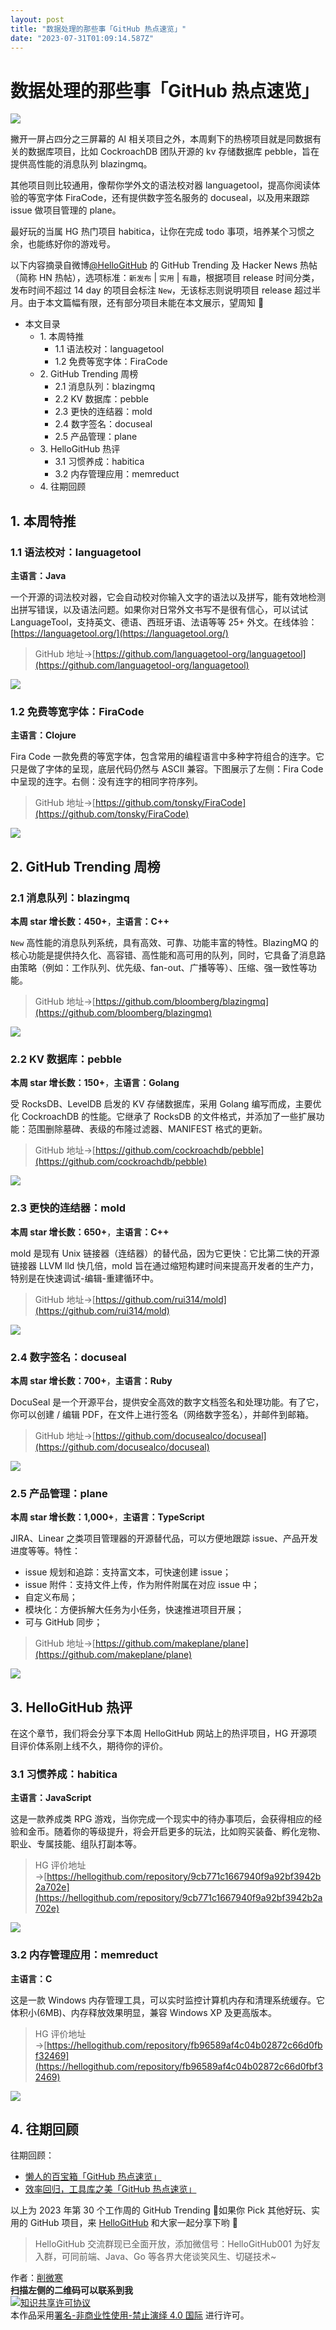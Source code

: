 ```yaml
---
layout: post
title: "数据处理的那些事「GitHub 热点速览」"
date: "2023-07-31T01:09:14.587Z"
---
```

数据处理的那些事「GitHub 热点速览」
=====================

![](https://img2023.cnblogs.com/blog/759200/202307/759200-20230730232222159-22975323.jpg)

撇开一屏占四分之三屏幕的 AI 相关项目之外，本周剩下的热榜项目就是同数据有关的数据库项目，比如 CockroachDB 团队开源的 kv 存储数据库 pebble，旨在提供高性能的消息队列 blazingmq。

其他项目则比较通用，像帮你学外文的语法校对器 languagetool，提高你阅读体验的等宽字体 FiraCode，还有提供数字签名服务的 docuseal，以及用来跟踪 issue 做项目管理的 plane。

最好玩的当属 HG 热门项目 habitica，让你在完成 todo 事项，培养某个习惯之余，也能练好你的游戏号。

以下内容摘录自微博[@HelloGitHub](https://www.weibo.com/hellogithub/) 的 GitHub Trending 及 Hacker News 热帖（简称 HN 热帖），选项标准：`新发布` | `实用` | `有趣`，根据项目 release 时间分类，发布时间不超过 14 day 的项目会标注 `New`，无该标志则说明项目 release 超过半月。由于本文篇幅有限，还有部分项目未能在本文展示，望周知 🌝

*   本文目录
    *   1\. 本周特推
        *   1.1 语法校对：languagetool
        *   1.2 免费等宽字体：FiraCode
    *   2\. GitHub Trending 周榜
        *   2.1 消息队列：blazingmq
        *   2.2 KV 数据库：pebble
        *   2.3 更快的连结器：mold
        *   2.4 数字签名：docuseal
        *   2.5 产品管理：plane
    *   3\. HelloGitHub 热评
        *   3.1 习惯养成：habitica
        *   3.2 内存管理应用：memreduct
    *   4\. 往期回顾

1\. 本周特推
--------

### 1.1 语法校对：languagetool

**主语言：Java**

一个开源的词法校对器，它会自动校对你输入文字的语法以及拼写，能有效地检测出拼写错误，以及语法问题。如果你对日常外文书写不是很有信心，可以试试 LanguageTool，支持英文、德语、西班牙语、法语等等 25+ 外文。在线体验：[https://languagetool.org/](https://languagetool.org/)

> GitHub 地址→[https://github.com/languagetool-org/languagetool](https://github.com/languagetool-org/languagetool)

![](https://img2023.cnblogs.com/blog/759200/202307/759200-20230730232251153-720177809.png)

### 1.2 免费等宽字体：FiraCode

**主语言：Clojure**

Fira Code 一款免费的等宽字体，包含常用的编程语言中多种字符组合的连字。它只是做了字体的呈现，底层代码仍然与 ASCII 兼容。下图展示了左侧：Fira Code 中呈现的连字。右侧：没有连字的相同字符序列。

> GitHub 地址→[https://github.com/tonsky/FiraCode](https://github.com/tonsky/FiraCode)

![](https://img2023.cnblogs.com/blog/759200/202307/759200-20230730232347636-554243541.png)

2\. GitHub Trending 周榜
----------------------

### 2.1 消息队列：blazingmq

**本周 star 增长数：450+**，**主语言：C++**

`New` 高性能的消息队列系统，具有高效、可靠、功能丰富的特性。BlazingMQ 的核心功能是提供持久化、高容错、高性能和高可用的队列，同时，它具备了消息路由策略（例如：工作队列、优先级、fan-out、广播等等）、压缩、强一致性等功能。

> GitHub 地址→[https://github.com/bloomberg/blazingmq](https://github.com/bloomberg/blazingmq)

![](https://img2023.cnblogs.com/blog/759200/202307/759200-20230730232354010-602648720.gif)

### 2.2 KV 数据库：pebble

**本周 star 增长数：150+**，**主语言：Golang**

受 RocksDB、LevelDB 启发的 KV 存储数据库，采用 Golang 编写而成，主要优化 CockroachDB 的性能。它继承了 RocksDB 的文件格式，并添加了一些扩展功能：范围删除墓碑、表级的布隆过滤器、MANIFEST 格式的更新。

> GitHub 地址→[https://github.com/cockroachdb/pebble](https://github.com/cockroachdb/pebble)

![](https://img2023.cnblogs.com/blog/759200/202307/759200-20230730232401392-371845502.png)

### 2.3 更快的连结器：mold

**本周 star 增长数：650+**，**主语言：C++**

mold 是现有 Unix 链接器（连结器）的替代品，因为它更快：它比第二快的开源链接器 LLVM lld 快几倍，mold 旨在通过缩短构建时间来提高开发者的生产力，特别是在快速调试-编辑-重建循环中。

> GitHub 地址→[https://github.com/rui314/mold](https://github.com/rui314/mold)

![](https://img2023.cnblogs.com/blog/759200/202307/759200-20230730232408628-1923892494.png)

### 2.4 数字签名：docuseal

**本周 star 增长数：700+**，**主语言：Ruby**

DocuSeal 是一个开源平台，提供安全高效的数字文档签名和处理功能。有了它，你可以创建 / 编辑 PDF，在文件上进行签名（网络数字签名），并邮件到邮箱。

> GitHub 地址→[https://github.com/docusealco/docuseal](https://github.com/docusealco/docuseal)

![](https://img2023.cnblogs.com/blog/759200/202307/759200-20230730232417601-744418138.jpg)

### 2.5 产品管理：plane

**本周 star 增长数：1,000+**，**主语言：TypeScript**

JIRA、Linear 之类项目管理器的开源替代品，可以方便地跟踪 issue、产品开发进度等等。特性：

*   issue 规划和追踪：支持富文本，可快速创建 issue；
*   issue 附件：支持文件上传，作为附件附属在对应 issue 中；
*   自定义布局；
*   模块化：方便拆解大任务为小任务，快速推进项目开展；
*   可与 GitHub 同步；

> GitHub 地址→[https://github.com/makeplane/plane](https://github.com/makeplane/plane)

![](https://img2023.cnblogs.com/blog/759200/202307/759200-20230730232425426-1969655553.jpg)

3\. HelloGitHub 热评
------------------

在这个章节，我们将会分享下本周 HelloGitHub 网站上的热评项目，HG 开源项目评价体系刚上线不久，期待你的评价。

### 3.1 习惯养成：habitica

**主语言：JavaScript**

这是一款养成类 RPG 游戏，当你完成一个现实中的待办事项后，会获得相应的经验和金币。随着你的等级提升，将会开启更多的玩法，比如购买装备、孵化宠物、职业、专属技能、组队打副本等。

> HG 评价地址→[https://hellogithub.com/repository/9cb771c1667940f9a92bf3942b2a702e](https://hellogithub.com/repository/9cb771c1667940f9a92bf3942b2a702e)

![](https://img2023.cnblogs.com/blog/759200/202307/759200-20230730232439493-1367428647.png)

### 3.2 内存管理应用：memreduct

**主语言：C**

这是一款 Windows 内存管理工具，可以实时监控计算机内存和清理系统缓存。它体积小(6MB)、内存释放效果明显，兼容 Windows XP 及更高版本。

> HG 评价地址→[https://hellogithub.com/repository/fb96589af4c04b02872c66d0fbf32469](https://hellogithub.com/repository/fb96589af4c04b02872c66d0fbf32469)

![](https://img2023.cnblogs.com/blog/759200/202307/759200-20230730232445570-713064749.png)

4\. 往期回顾
--------

往期回顾：

*   [懒人的百宝箱「GitHub 热点速览」](https://mp.weixin.qq.com/s/pt07kx1SXUuMm7LzD1ge4A)
*   [效率回归，工具库之美「GitHub 热点速览」](https://mp.weixin.qq.com/s/gZs-xqNY0DMBKDmizhljsQ)

以上为 2023 年第 30 个工作周的 GitHub Trending 🎉如果你 Pick 其他好玩、实用的 GitHub 项目，来 [HelloGitHub](https://hellogithub.com/periodical) 和大家一起分享下哟 🌝

> HelloGitHub 交流群现已全面开放，添加微信号：HelloGitHub001 为好友入群，可同前端、Java、Go 等各界大佬谈笑风生、切磋技术~

  
作者：[削微寒](https://github.com/521xueweihan)  
**扫描左侧的二维码可以联系到我**  
[![知识共享许可协议](https://licensebuttons.net/l/by-nc-nd/4.0/88x31.png)](https://creativecommons.org/licenses/by-nc-nd/4.0/deed.zh)  
本作品采用[署名-非商业性使用-禁止演绎 4.0 国际](https://creativecommons.org/licenses/by-nc-nd/4.0/deed.zh) 进行许可。